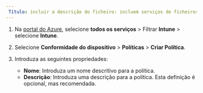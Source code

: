 ```yaml
---
 Título: incluir a descrição do ficheiro: incluem serviços de ficheiros: microsoft-intune autor: MandiOhlinger ms.service: microsoft-intune ms.topic: include ms.date: 04/02/2019 MS. Author: mandia MS. Custom: incluem ms.collection de ficheiro: M365-identity-device-management
---
```


1. Na [portal do Azure](https://portal.azure.com), selecione **todos os serviços** > Filtrar **Intune** > selecione **Intune**.
2. Selecione **Conformidade do dispositivo** > **Políticas** > **Criar Política**.
3. Introduza as seguintes propriedades:

    - **Nome**: Introduza um nome descritivo para a política.
    - **Descrição**: Introduza uma descrição para a política. Esta definição é opcional, mas recomendada.
